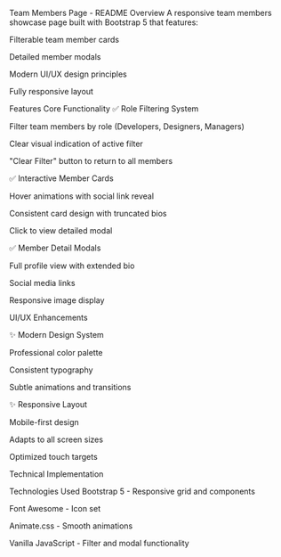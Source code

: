 Team Members Page - README
Overview
A responsive team members showcase page built with Bootstrap 5 that features:

Filterable team member cards

Detailed member modals

Modern UI/UX design principles

Fully responsive layout

Features
Core Functionality
✅ Role Filtering System

Filter team members by role (Developers, Designers, Managers)

Clear visual indication of active filter

"Clear Filter" button to return to all members

✅ Interactive Member Cards

Hover animations with social link reveal

Consistent card design with truncated bios

Click to view detailed modal

✅ Member Detail Modals

Full profile view with extended bio

Social media links

Responsive image display

UI/UX Enhancements

✨ Modern Design System

Professional color palette

Consistent typography

Subtle animations and transitions

✨ Responsive Layout

Mobile-first design

Adapts to all screen sizes

Optimized touch targets


Technical Implementation

Technologies Used
Bootstrap 5 - Responsive grid and components

Font Awesome - Icon set

Animate.css - Smooth animations

Vanilla JavaScript - Filter and modal functionality
